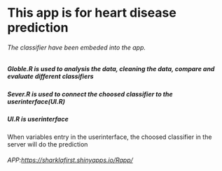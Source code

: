 # This app is for heart disease prediction
###### The classifier have been embeded into the app.
##### Globle.R is used to analysis the data, cleaning the data, compare and evaluate different classifiers
##### Sever.R is used to connect the choosed classifier to the userinterface(UI.R)
##### UI.R is userinterface
When variables entry in the userinterface, the choosed classifier in the server will do the prediction
###### APP:https://sharklafirst.shinyapps.io/Rapp/


